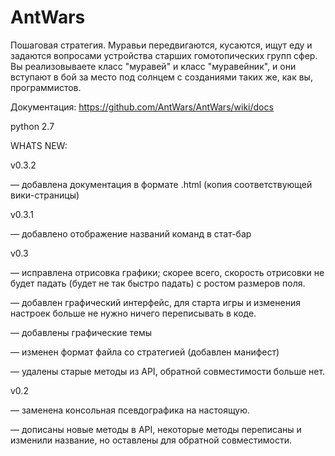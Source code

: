 # AntWars

Пошаговая стратегия.  Муравьи передвигаются, кусаются, ищут еду и задаются вопросами устройства старших гомотопических групп сфер. 
Вы реализовываете класс "муравей" и класс "муравейник", и они вступают в бой за место под солнцем с созданиями таких же, как вы, программистов.

Документация: https://github.com/AntWars/AntWars/wiki/docs

python 2.7

WHATS NEW:


v0.3.2

— добавлена документация в формате .html (копия соответствующей вики-страницы)


v0.3.1

— добавлено отображение названий команд в стат-бар


v0.3

— исправлена отрисовка графики; скорее всего, скорость отрисовки не будет падать (будет не так быстро падать) с ростом размеров поля.

— добавлен графический интерфейс, для старта игры и изменения настроек больше не нужно ничего переписывать в коде.

— добавлены графические темы

— изменен формат файла со стратегией (добавлен манифест)

— удалены старые методы из API, обратной совместимости больше нет.

v0.2

— заменена консольная псевдографика на настоящую.

— дописаны новые методы в API, некоторые методы переписаны и изменили название, но оставлены для обратной совместимости.